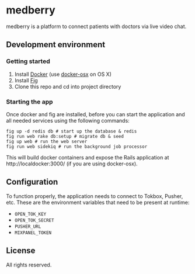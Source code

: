 # medberry

medberry is a platform to connect patients with doctors via live video
chat.

## Development environment

### Getting started

1. Install [Docker](http://www.docker.io) (use
   [docker-osx](https://github.com/noplay/docker-osx) on OS X)
2. Install [Fig](http://orchardup.github.io/fig/)
3. Clone this repo and cd into project directory

### Starting the app

Once docker and fig are installed, before you can start the application and all
needed services using the following commands:

    fig up -d redis db # start up the database & redis
    fig run web rake db:setup # migrate db & seed
    fig up web # run the web server
    fig run web sidekiq # run the background job processor

This will build docker containers and expose the Rails application at
http://localdocker:3000/ (if you are using docker-osx).

## Configuration

To function properly, the application needs to connect to Tokbox,
Pusher, etc. These are the environment variables that need to be present
at runtime:

* `OPEN_TOK_KEY`
* `OPEN_TOK_SECRET`
* `PUSHER_URL`
* `MIXPANEL_TOKEN`

## License

All rights reserved.
